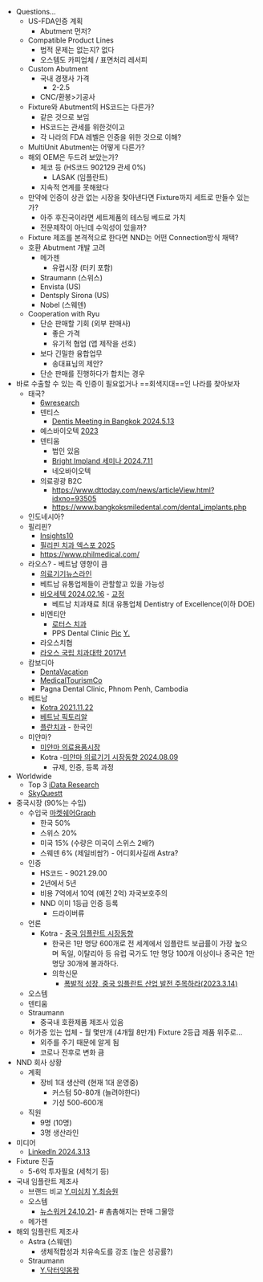 - Questions...
	- US-FDA인증 계획
		- Abutment 먼저?
	- Compatible Product Lines
		- 법적 문제는 없는지? 없다
		- 오스템도 카피업체 / 표면처리 레서피
	- Custom Abutment
		- 국내 경쟁사 가격
			- 2-2.5
		- CNC/환봉>기공사
	- Fixture와 Abutment의 HS코드는 다른가?
		- 같은 것으로 보임
		- HS코드는 관세를 위한것이고
		- 각 나라의 FDA 레벨은 인증을 위한 것으로 이해?
	- MultiUnit Abutment는 어떻게 다른가?
	- 해외 OEM은 두드려 보았는가?
		-  체코 등 (HS코드 902129 관세 0%)
			- LASAK (임플란트)
		- 지속적 연계를 못해왔다
	- 만약에 인증이 상관 없는 시장을 찾아낸다면 Fixture까지 세트로 만들수 있는가?
		- 아주 후진국이라면 세트제품의 테스팅 베드로 가치
		- 전문제작이 아닌데 수익성이 있을까?
	- Fixture 제조를 본격적으로 한다면 NND는 어떤 Connection방식 채택?
	- 호환 Abutment 개발 고려
		- 메가젠
			- 유럽시장 (터키 포함)
		- Straumann (스위스)
		- Envista (US)
		- Dentsply Sirona (US)
		- Nobel (스웨덴)
	- Cooperation with Ryu
		- 단순 판매할 기회 (외부 판매사)
			- 좋은 가격
			- 유기적 협업 (앱 제작을 선호)
		- 보다 긴밀한 융합업무
			- 송대표님의 제안?
		- 단순 판매를 진행하다가 합치는 경우
- 바로 수출할 수 있는 즉 인증이 필요없거나 ==회색지대==인 나라를 찾아보자
	- 태국?
		- [6wresearch](https://www.6wresearch.com/industry-report/thailand-dental-implants-and-prosthetics-market)
		- 덴티스
			- [Dentis Meeting in Bangkok 2024.5.13](https://www.dttoday.com/news/articleView.html?idxno=93505)
		- 예스바이오텍 [2023](http://www.hin.company/news/articleView.html?idxno=17841)
		- 덴티움
			- 법인 있음
			- [Bright Impland 세미나 2024.7.11](https://www.dentalnews.or.kr/mobile/article.html?no=41508)
			- 네오바이오텍
		- 의료광광 B2C
			- https://www.dttoday.com/news/articleView.html?idxno=93505
			- https://www.bangkoksmiledental.com/dental_implants.php
	- 인도네시아?
	- 필리핀?
		- [Insights10](https://www.insights10.com/report/philippines-dental-implant-market-analysis/?srsltid=AfmBOoomLSochkixROyUJk3hQEZUkG3L5cUhjkljX0W0B_Gl2m7daa3C)
		- [필리핀 치과 엑스포 2025](https://ko.cantonfair.net/event/5935-dental-philippines-expo)
		- https://www.philmedical.com/
	- 라오스? - 베트남 영향이 큼
		- [의료기기뉴스라인](http://www.kmdianews.com/news/articleView.html?idxno=39088&utm_source=perplexity) 
		- 베트남 유통업체들이 관할할고 있을 가능성
		- [바오세텍 2024.02.16](https://www.dentalarirang.com/news/articleView.html?idxno=40552) - [교정](http://www.biocetec.com/)
			- 베트남 치과재료 최대 유통업체 Dentistry of Excellence(이하 DOE)
		- 비엔티안
			- [로터스 치과](https://blog.naver.com/laokimcom/221528953508)
			- PPS Dental Clinic [Pic](https://i.imgur.com/elkmeng.png) [Y.](https://youtu.be/m7Qj1UszoRM?si=zM_DZtgKW2AanbHq)
		- 라오스치협
		- [라오스 국립 치과대학 2017년](http://www.sbrplant.co.kr/bbs/board.php?bo_table=m08_1&wr_id=22&ipwm=1&pim=1&c_id=113&w=c&c_id=108&w=c)
	- 캄보디아
		- [DentaVacation](https://www.dentavacation.com/dental-work-phnom-penh-cambodia/)
		- [MedicalTourismCo](https://www.medicaltourismco.com/dental-work-phnom-penh-cambodia/)
		- Pagna Dental Clinic, Phnom Penh, Cambodia
	- 베트남
		- [Kotra 2021.11.22](https://www.kiep.go.kr/aif/businessDetail.es?brdctsNo=322668&mid=a30400000000&search_option=&search_keyword=&search_year=&search_month=&search_tagkeyword=&systemcode=03&search_region=&search_area=&currentPage=57&pageCnt=10)
		- [베트남 픽토리알](https://vietnam.vnanet.vn/korean/tin-van/%E1%84%87%E1%85%A6%E1%84%90%E1%85%B3%E1%84%82%E1%85%A1%E1%86%B7-%E1%84%8B%E1%85%B5%E1%86%B7%E1%84%91%E1%85%B3%E1%86%AF%E1%84%85%E1%85%A1%E1%86%AB%E1%84%90%E1%85%B3-%E1%84%89%E1%85%B5%E1%84%8C%E1%85%A1%E1%86%BC%E1%84%83%E1%85%A9%E1%86%BC%E1%84%92%E1%85%A3%E1%86%BC-279994.html)
		- [플란치과](https://biz.chosun.com/stock/stock_general/2024/01/19/LAADDJCIFZDNRDRA3HHW2NKBM4/) - 한국인
	- 미얀마?
		- [미얀마 의료용품시장](https://dream.kotra.or.kr/kotranews/cms/news/actionKotraBoardDetail.do?CONTENTS_NO=1&MENU_ID=180&SITE_NO=3&bbsGbn=243&bbsSn=243&pNttSn=203606&utm_source=perplexity)
		- Kotra -[미얀마 의료기기 시장동향 2024.08.09](https://dream.kotra.or.kr/dream/cms/news/actionKotraBoardDetail.do?CONTENTS_NO=1&MENU_ID=3530&SITE_NO=2&bbsSn=254&pNttSn=218154&utm_source=perplexity)
			- 규제, 인증, 등록 과정 
- Worldwide
	- Top 3 [iData Research](https://idataresearch.com/top-3-market-share-leaders-in-the-global-dental-implant-market/)
	- [SkyQuestt](https://www.skyquestt.com/report/dental-implants-market)
- 중국시장 (90%는 수입)
	- 수입국 [마켓쉐어Graph](https://dream.kotra.or.kr/attach/namo/images/000409/20230306190610832_HBDMPPI0.png)
		- 한국 50%
		- 스위스 20%
		- 미국 15% (수량은 미국이 스위스 2배?)
		- 스웨덴 6% (제일비쌈?) - 어디회사길래 Astra?
	- 인증
		- HS코드 - 9021.29.00
		- 2년에서 5년
		- 비용 7억에서 10억 (예전 2억) 자국보호주의
		- NND 이미 1등급 인증 등록
			- 드라이버류
	- 언론
		- Kotra - [중국 임플란트 시장동향](https://dream.kotra.or.kr/kotranews/cms/news/actionKotraBoardDetail.do?SITE_NO=3&MENU_ID=190&CONTENTS_NO=2&bbsGbn=254&bbsSn=254&pNttSn=200725)
			- 한국은 1만 명당 600개로 전 세계에서 임플란트 보급률이 가장 높으며 독일, 이탈리아 등 유럽 국가도 1만 명당 100개 이상이나 중국은 1만 명당 30개에 불과하다.
			- 의학신문
				- [폭발적 성장, 중국 임플란트 산업 발전 주목하라(2023.3.14)](http://www.bosa.co.kr/news/articleView.html?idxno=2192705)
	- 오스템
	- 덴티움
	- Straumann
		- 중국내 호환제품 제조사 있음
	- 허가증 있는 업체 - 월 몇만개 (4개월 8만개) Fixture 2등급 제품 위주로...
		- 외주를 주기 때문에 알게 됨
		- 코로나 전후로 변화 큼
- NND 회사 상황
	- 계획
		- 장비 1대 생산력 (현재 1대 운영중)
			- 커스텀 50-80개 (늘려야한다)
			- 기성 500-600개
	- 직원 
		- 9명 (10명)
		- 3명 생산라인
- 미디어
	-  [LinkedIn 2024.3.13](https://www.linkedin.com/pulse/dental-implants-market-size-share-trends-analysis-report-hancock-nrakf/)
- Fixture 진출
	- 5-6억 투자필요 (세척기 등)
- 국내 임플란트 제조사
	- 브랜드 비교 [Y.미심치](https://youtu.be/3xYYx8VwX4o) [Y.최승원](https://youtu.be/GHsft8RbyJQ)
	- 오스템
		- [뉴스워커 24.10.21](https://www.newsworker.co.kr/news/articleView.html?idxno=352342)- # 촘촘해지는 판매 그물망
	- 메가젠 
- 해외 임플란트 제조사
	- Astra (스웨덴)
		- 생체적합성과 치유속도를 강조 (높은 성공률?)
	- Straumann
		- [Y.닥터잇몸짱](https://youtu.be/Clt43r7jLOc)

